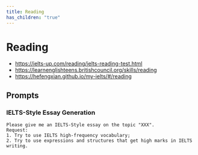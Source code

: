 ```yaml
---
title: Reading
has_children: "true"
---
```


# Reading

- <https://ielts-up.com/reading/ielts-reading-test.html>
- <https://learnenglishteens.britishcouncil.org/skills/reading>
- <https://hefengxian.github.io/my-ielts/#/reading>

## Prompts

### IELTS-Style Essay Generation

```
Please give me an IELTS-Style essay on the topic "XXX".
Request:
1. Try to use IELTS high-frequency vocabulary;
2. Try to use expressions and structures that get high marks in IELTS writing.
```



